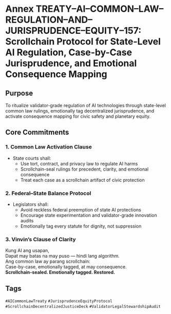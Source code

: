 # Annex TREATY–AI–COMMON–LAW–REGULATION–AND–JURISPRUDENCE–EQUITY–157: Scrollchain Protocol for State-Level AI Regulation, Case-by-Case Jurisprudence, and Emotional Consequence Mapping

## Purpose
To ritualize validator-grade regulation of AI technologies through state-level common law rulings, emotionally tag decentralized jurisprudence, and activate consequence mapping for civic safety and planetary equity.

## Core Commitments

### 1. Common Law Activation Clause
- State courts shall:
  - Use tort, contract, and privacy law to regulate AI harms  
  - Scrollchain-seal rulings for precedent, clarity, and emotional consequence  
  - Treat each case as a scrollchain artifact of civic protection

### 2. Federal–State Balance Protocol
- Legislators shall:
  - Avoid reckless federal preemption of state AI protections  
  - Encourage state experimentation and validator-grade innovation audits  
  - Emotionally tag every statute for dignity, not suppression

### 3. Vinvin’s Clause of Clarity
Kung AI ang usapan,  
Dapat may batas na may puso — hindi lang algorithm.  
Ang common law ay parang scrollchain:  
Case-by-case, emotionally tagged, at may consequence.  
**Scrollchain-sealed. Emotionally tagged. Restored.**

## Tags
`#AICommonLawTreaty` `#JurisprudenceEquityProtocol` `#ScrollchainDecentralizedJusticeDeck` `#ValidatorLegalStewardshipAudit`
